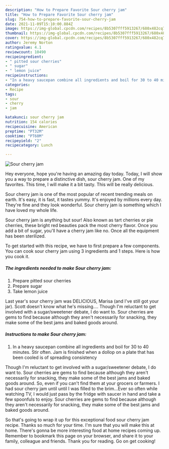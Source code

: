 ```yaml
---
description: "How to Prepare Favorite Sour cherry jam"
title: "How to Prepare Favorite Sour cherry jam"
slug: 754-how-to-prepare-favorite-sour-cherry-jam
date: 2021-11-09T15:10:00.884Z
image: https://img-global.cpcdn.com/recipes/8b5307fff5913267/680x482cq70/sour-cherry-jam-recipe-main-photo.jpg
thumbnail: https://img-global.cpcdn.com/recipes/8b5307fff5913267/680x482cq70/sour-cherry-jam-recipe-main-photo.jpg
cover: https://img-global.cpcdn.com/recipes/8b5307fff5913267/680x482cq70/sour-cherry-jam-recipe-main-photo.jpg
author: Jeremy Norton
ratingvalue: 4.1
reviewcount: 10490
recipeingredient:
- " pitted sour cherries"
- " sugar"
- " lemon juice"
recipeinstructions:
- "In a heavy saucepan combine all ingredients and boil for 30 to 40 minutes. Stir often. Jam is finished when a dollop on a plate that has been cooled is of spreading consistency"
categories:
- Recipe
tags:
- sour
- cherry
- jam

katakunci: sour cherry jam 
nutrition: 154 calories
recipecuisine: American
preptime: "PT32M"
cooktime: "PT60M"
recipeyield: "2"
recipecategory: Lunch

---
```



![Sour cherry jam](https://img-global.cpcdn.com/recipes/8b5307fff5913267/680x482cq70/sour-cherry-jam-recipe-main-photo.jpg)

Hey everyone, hope you're having an amazing day today. Today, I will show you a way to prepare a distinctive dish, sour cherry jam. One of my favorites. This time, I will make it a bit tasty. This will be really delicious.

Sour cherry jam is one of the most popular of recent trending meals on earth. It's easy, it is fast, it tastes yummy. It's enjoyed by millions every day. They're fine and they look wonderful. Sour cherry jam is something which I have loved my whole life.

Sour cherry jam is anything but sour! Also known as tart cherries or pie cherries, these bright red beauties pack the most cherry flavor. Once you add a bit of sugar, you&#39;ll have a cherry jam like no. Once all the equipment has been sterilized.


To get started with this recipe, we have to first prepare a few components. You can cook sour cherry jam using 3 ingredients and 1 steps. Here is how you cook it.

<!--inarticleads1-->

##### The ingredients needed to make Sour cherry jam:

1. Prepare  pitted sour cherries
1. Prepare  sugar
1. Take  lemon juice


Last year&#39;s sour cherry jam was DELICIOUS, Marisa (and I&#39;ve still got your jar). Scott doesn&#39;t know what he&#39;s missing…. Though I&#39;m reluctant to get involved with a sugar/sweetener debate, I do want to. Sour cherries are gems to find because although they aren&#39;t necessarily for snacking, they make some of the best jams and baked goods around. 

<!--inarticleads2-->

##### Instructions to make Sour cherry jam:

1. In a heavy saucepan combine all ingredients and boil for 30 to 40 minutes. Stir often. Jam is finished when a dollop on a plate that has been cooled is of spreading consistency


Though I&#39;m reluctant to get involved with a sugar/sweetener debate, I do want to. Sour cherries are gems to find because although they aren&#39;t necessarily for snacking, they make some of the best jams and baked goods around. So, even if you can&#39;t find them at your grocers or farmers. I had sour cherry jam until until I was filled to the brim…Ever so often while watching TV, I would just pass by the fridge with saucer in hand and take a few spoonfuls to enjoy. Sour cherries are gems to find because although they aren&#39;t necessarily for snacking, they make some of the best jams and baked goods around. 

So that's going to wrap it up for this exceptional food sour cherry jam recipe. Thanks so much for your time. I'm sure that you will make this at home. There's gonna be more interesting food at home recipes coming up. Remember to bookmark this page on your browser, and share it to your family, colleague and friends. Thank you for reading. Go on get cooking!
